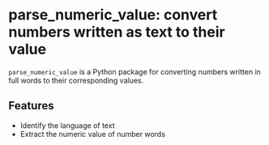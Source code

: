 # parse_numeric_value: convert numbers written as text to their value

`parse_numeric_value` is a Python package for converting numbers written in full words to their corresponding values.

## Features

  - Identify the language of text
  - Extract the numeric value of number words